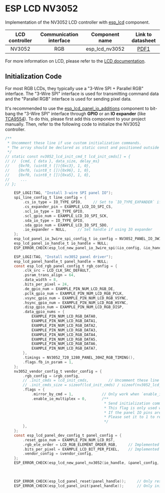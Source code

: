# ESP LCD NV3052

Implementation of the NV3052 LCD controller with [esp_lcd](https://docs.espressif.com/projects/esp-idf/en/latest/esp32s3/api-reference/peripherals/lcd.html) component.

| LCD controller | Communication interface | Component name |                                                                            Link to datasheet                                                                             |
| :------------: | :---------------------: | :------------: | :----------------------------------------------------------------------------------------------------------------------------------------------------------------------: |
|     NV3052     |        RGB         | esp_lcd_nv3052 | [PDF1](https://dl.espressif.com/AE/esp-iot-solution/NV3052CGRB-Datasheet-V0.4.pdf)|

For more information on LCD, please refer to the [LCD documentation](https://docs.espressif.com/projects/esp-iot-solution/en/latest/display/lcd/index.html).

## Initialization Code

For most RGB LCDs, they typically use a "3-Wire SPI + Parallel RGB" interface. The "3-Wire SPI" interface is used for transmitting command data and the "Parallel RGB" interface is used for sending pixel data.

It's recommended to use the [esp_lcd_panel_io_additions](https://components.espressif.com/components/espressif/esp_lcd_panel_io_additions) component to bit-bang the "3-Wire SPI" interface through **GPIO** or an **IO expander** (like [TCA9554](https://components.espressif.com/components/espressif/esp_io_expander_tca9554)). To do this, please first add this component to your project manually. Then, refer to the following code to initialize the NV3052 controller.

```c
/**
 * Uncomment these line if use custom initialization commands.
 * The array should be declared as static const and positioned outside the function.
 */
// static const nv3052_lcd_init_cmd_t lcd_init_cmds[] = {
// //  {cmd, { data }, data_size, delay_ms}
//    {0xf0, (uint8_t []){0xc3}, 1, 0},
//    {0xf0, (uint8_t []){0x96}, 1, 0},
//    {0xf0, (uint8_t []){0xa5}, 1, 0},
//     ...
// };

    ESP_LOGI(TAG, "Install 3-wire SPI panel IO");
    spi_line_config_t line_config = {
        .cs_io_type = IO_TYPE_GPIO,     // Set to `IO_TYPE_EXPANDER` if using GPIO, same to below
        .cs_expander_pin = EXAMPLE_LCD_IO_SPI_CS,
        .scl_io_type = IO_TYPE_GPIO,
        .scl_gpio_num = EXAMPLE_LCD_IO_SPI_SCK,
        .sda_io_type = IO_TYPE_GPIO,
        .sda_gpio_num = EXAMPLE_LCD_IO_SPI_SDO,
        .io_expander = NULL,     // Set handle if using IO expander
    };
    esp_lcd_panel_io_3wire_spi_config_t io_config = NV3052_PANEL_IO_3WIRE_SPI_CONFIG(line_config, 0);
    esp_lcd_panel_io_handle_t io_handle = NULL;
    ESP_ERROR_CHECK(esp_lcd_new_panel_io_3wire_spi(&io_config, &io_handle));

    ESP_LOGI(TAG, "Install nv3052 panel driver");
    esp_lcd_panel_handle_t panel_handle = NULL;
    const esp_lcd_rgb_panel_config_t rgb_config = {
        .clk_src = LCD_CLK_SRC_DEFAULT,
        .psram_trans_align = 64,
        .data_width = 8,
        .bits_per_pixel = 24,
        .de_gpio_num = EXAMPLE_PIN_NUM_LCD_RGB_DE,
        .pclk_gpio_num = EXAMPLE_PIN_NUM_LCD_RGB_PCLK,
        .vsync_gpio_num = EXAMPLE_PIN_NUM_LCD_RGB_VSYNC,
        .hsync_gpio_num = EXAMPLE_PIN_NUM_LCD_RGB_HSYNC,
        .disp_gpio_num = EXAMPLE_PIN_NUM_LCD_RGB_DISP,
        .data_gpio_nums = {
            EXAMPLE_PIN_NUM_LCD_RGB_DATA0,
            EXAMPLE_PIN_NUM_LCD_RGB_DATA1,
            EXAMPLE_PIN_NUM_LCD_RGB_DATA2,
            EXAMPLE_PIN_NUM_LCD_RGB_DATA3,
            EXAMPLE_PIN_NUM_LCD_RGB_DATA4,
            EXAMPLE_PIN_NUM_LCD_RGB_DATA5,
            EXAMPLE_PIN_NUM_LCD_RGB_DATA6,
            EXAMPLE_PIN_NUM_LCD_RGB_DATA7,
        },
        .timings = NV3052_720_1280_PANEL_30HZ_RGB_TIMING(),
        .flags.fb_in_psram = 1,
    };
    nv3052_vendor_config_t vendor_config = {
        .rgb_config = &rgb_config,
        // .init_cmds = lcd_init_cmds,         // Uncomment these line if use custom initialization commands
        // .init_cmds_size = sizeof(lcd_init_cmds) / sizeof(nv3052_lcd_init_cmd_t),
        .flags = {
            .mirror_by_cmd = 1,             // Only work when `enable_io_multiplex` is set to 0
            .enable_io_multiplex = 0,       /**
                                             * Send initialization commands and delete the panel IO instance during creation if set to 1.
                                             * This flag is only used when `use_rgb_interface` is set to 1.
                                             * If the panel IO pins are sharing other pins of the RGB interface to save GPIOs,
                                             * Please set it to 1 to release the panel IO and its pins (except CS signal).
                                             */
        },
    };
    const esp_lcd_panel_dev_config_t panel_config = {
        .reset_gpio_num = EXAMPLE_PIN_NUM_LCD_RST,
        .rgb_ele_order = LCD_RGB_ELEMENT_ORDER_RGB,     // Implemented by LCD command `36h`
        .bits_per_pixel = EXAMPLE_LCD_BIT_PER_PIXEL,    // Implemented by LCD command `3Ah` (16/18/24)
        .vendor_config = &vendor_config,
    };
    ESP_ERROR_CHECK(esp_lcd_new_panel_nv3052(io_handle, &panel_config, &panel_handle));    /**
                                                                                             * Only create RGB when `enable_io_multiplex` is set to 0,
                                                                                             * or initialize ST77903 meanwhile
                                                                                             */
    ESP_ERROR_CHECK(esp_lcd_panel_reset(panel_handle));     // Only reset RGB when `enable_io_multiplex` is set to 1, or reset ST77903 meanwhile
    ESP_ERROR_CHECK(esp_lcd_panel_init(panel_handle));      // Only initialize RGB when `enable_io_multiplex` is set to 1, or initialize ST77903 meanwhile
```
